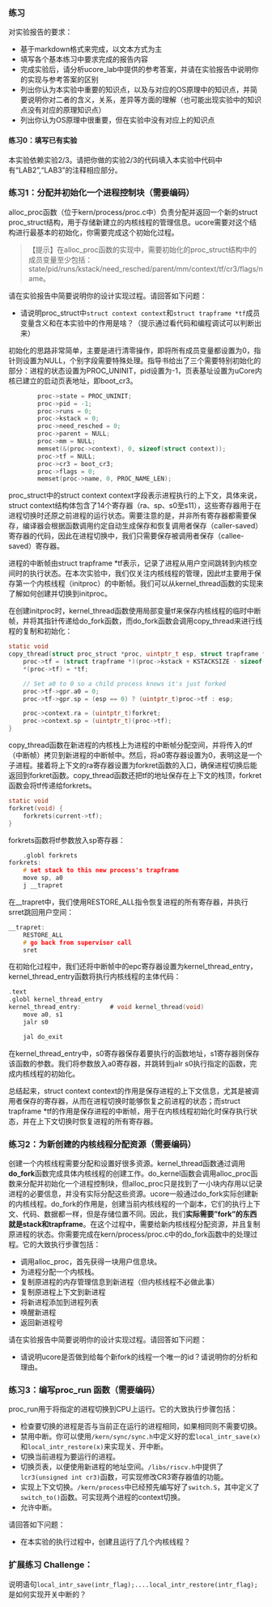 ### 练习

对实验报告的要求：
 - 基于markdown格式来完成，以文本方式为主
 - 填写各个基本练习中要求完成的报告内容
 - 完成实验后，请分析ucore_lab中提供的参考答案，并请在实验报告中说明你的实现与参考答案的区别
 - 列出你认为本实验中重要的知识点，以及与对应的OS原理中的知识点，并简要说明你对二者的含义，关系，差异等方面的理解（也可能出现实验中的知识点没有对应的原理知识点）
 - 列出你认为OS原理中很重要，但在实验中没有对应上的知识点
 
#### 练习0：填写已有实验
本实验依赖实验2/3。请把你做的实验2/3的代码填入本实验中代码中有“LAB2”,“LAB3”的注释相应部分。

###  练习1：分配并初始化一个进程控制块（需要编码）

alloc_proc函数（位于kern/process/proc.c中）负责分配并返回一个新的struct proc_struct结构，用于存储新建立的内核线程的管理信息。ucore需要对这个结构进行最基本的初始化，你需要完成这个初始化过程。

> 【提示】在alloc_proc函数的实现中，需要初始化的proc_struct结构中的成员变量至少包括：state/pid/runs/kstack/need_resched/parent/mm/context/tf/cr3/flags/name。

请在实验报告中简要说明你的设计实现过程。请回答如下问题：

- 请说明proc_struct中`struct context context`和`struct trapframe *tf`成员变量含义和在本实验中的作用是啥？（提示通过看代码和编程调试可以判断出来）


初始化的思路非常简单，主要是进行清零操作，即将所有成员变量都设置为0，指针则设置为NULL，个别字段需要特殊处理。指导书给出了三个需要特别初始化的部分：进程的状态设置为PROC_UNINIT，pid设置为-1，页表基址设置为uCore内核已建立的启动页表地址，即boot_cr3。

```c
        proc->state = PROC_UNINIT; 
        proc->pid = -1;
        proc->runs = 0;
        proc->kstack = 0;
        proc->need_resched = 0;
        proc->parent = NULL;
        proc->mm = NULL;
        memset(&(proc->context), 0, sizeof(struct context));
        proc->tf = NULL;
        proc->cr3 = boot_cr3;
        proc->flags = 0;
        memset(proc->name, 0, PROC_NAME_LEN);
```
        
proc_struct中的struct context context字段表示进程执行的上下文，具体来说，struct context结构体包含了14个寄存器（ra、sp、s0至s11），这些寄存器用于在进程切换时还原之前进程的运行状态。需要注意的是，并非所有寄存器都需要保存，编译器会根据函数调用约定自动生成保存和恢复调用者保存（caller-saved）寄存器的代码，因此在进程切换中，我们只需要保存被调用者保存（callee-saved）寄存器。

进程的中断帧由struct trapframe *tf表示，记录了进程从用户空间跳转到内核空间时的执行状态。在本次实验中，我们仅关注内核线程的管理，因此tf主要用于保存第一个内核线程（initproc）的中断帧。我们可以从kernel_thread函数的实现来了解如何创建并切换到initproc。

在创建initproc时，kernel_thread函数使用局部变量tf来保存内核线程的临时中断帧，并将其指针传递给do_fork函数，而do_fork函数会调用copy_thread来进行线程的复制和初始化：

```c
static void
copy_thread(struct proc_struct *proc, uintptr_t esp, struct trapframe *tf) {
    proc->tf = (struct trapframe *)(proc->kstack + KSTACKSIZE - sizeof(struct trapframe));
    *(proc->tf) = *tf;

    // Set a0 to 0 so a child process knows it's just forked
    proc->tf->gpr.a0 = 0;
    proc->tf->gpr.sp = (esp == 0) ? (uintptr_t)proc->tf : esp;

    proc->context.ra = (uintptr_t)forkret;
    proc->context.sp = (uintptr_t)(proc->tf);
}
```

copy_thread函数在新进程的内核栈上为进程的中断帧分配空间，并将传入的tf（中断帧）拷贝到新进程的中断帧中。然后，将a0寄存器设置为0，表明这是一个子进程。接着将上下文的ra寄存器设置为forkret函数的入口，确保进程切换后能返回到forkret函数。copy_thread函数还把tf的地址保存在上下文的栈顶，forkret函数会将tf传递给forkrets。

```c
static void
forkret(void) {
    forkrets(current->tf);
}
```

forkrets函数将tf参数放入sp寄存器：

```c
    .globl forkrets
forkrets:
    # set stack to this new process's trapframe
    move sp, a0
    j __trapret
```

在__trapret中，我们使用RESTORE_ALL指令恢复进程的所有寄存器，并执行srret跳回用户空间：

```c
__trapret:
    RESTORE_ALL
    # go back from supervisor call
    sret
```

在初始化过程中，我们还将中断帧中的epc寄存器设置为kernel_thread_entry，kernel_thread_entry函数将执行内核线程的主体代码：

```c
.text
.globl kernel_thread_entry
kernel_thread_entry:        # void kernel_thread(void)
    move a0, s1
    jalr s0

    jal do_exit
```

在kernel_thread_entry中，s0寄存器保存着要执行的函数地址，s1寄存器则保存该函数的参数。我们将参数放入a0寄存器，并跳转到jalr s0执行指定的函数，完成内核线程的初始化。

总结起来，struct context context的作用是保存进程的上下文信息，尤其是被调用者保存的寄存器，从而在进程切换时能够恢复之前进程的状态；而struct trapframe *tf的作用是保存进程的中断帧，用于在内核线程初始化时保存执行状态，并在上下文切换时恢复进程的所有寄存器。

### 练习2：为新创建的内核线程分配资源（需要编码）

创建一个内核线程需要分配和设置好很多资源。kernel_thread函数通过调用**do_fork**函数完成具体内核线程的创建工作。do_kernel函数会调用alloc_proc函数来分配并初始化一个进程控制块，但alloc_proc只是找到了一小块内存用以记录进程的必要信息，并没有实际分配这些资源。ucore一般通过do_fork实际创建新的内核线程。do_fork的作用是，创建当前内核线程的一个副本，它们的执行上下文、代码、数据都一样，但是存储位置不同。因此，我们**实际需要”fork”的东西就是stack和trapframe**。在这个过程中，需要给新内核线程分配资源，并且复制原进程的状态。你需要完成在kern/process/proc.c中的do_fork函数中的处理过程。它的大致执行步骤包括：

- 调用alloc_proc，首先获得一块用户信息块。
- 为进程分配一个内核栈。
- 复制原进程的内存管理信息到新进程（但内核线程不必做此事）
- 复制原进程上下文到新进程
- 将新进程添加到进程列表
- 唤醒新进程
- 返回新进程号

请在实验报告中简要说明你的设计实现过程。请回答如下问题：

- 请说明ucore是否做到给每个新fork的线程一个唯一的id？请说明你的分析和理由。

### 练习3：编写proc_run 函数（需要编码）

proc_run用于将指定的进程切换到CPU上运行。它的大致执行步骤包括：

- 检查要切换的进程是否与当前正在运行的进程相同，如果相同则不需要切换。
- 禁用中断。你可以使用`/kern/sync/sync.h`中定义好的宏`local_intr_save(x)`和`local_intr_restore(x)`来实现关、开中断。
- 切换当前进程为要运行的进程。
- 切换页表，以便使用新进程的地址空间。`/libs/riscv.h`中提供了`lcr3(unsigned int cr3)`函数，可实现修改CR3寄存器值的功能。
- 实现上下文切换。`/kern/process`中已经预先编写好了`switch.S`，其中定义了`switch_to()`函数。可实现两个进程的context切换。
- 允许中断。

请回答如下问题：

- 在本实验的执行过程中，创建且运行了几个内核线程？


### 扩展练习 Challenge：

说明语句`local_intr_save(intr_flag);....local_intr_restore(intr_flag);`是如何实现开关中断的？


